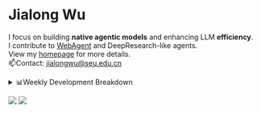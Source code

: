 #  Jialong Wu

I focus on building **native agentic models** and enhancing LLM **efficiency**.<br>
I contribute to [WebAgent](https://github.com/Alibaba-NLP/WebAgent) and DeepResearch-like agents.<br>
View my [homepage](https://callanwu.github.io/) for more details. <br>
📫Contact: jialongwu@seu.edu.cn

<details><summary>📊Weekly Development Breakdown</summary>

<!--START_SECTION:waka-->

```txt
From: 15 July 2025 - To: 22 July 2025

Total Time: 8 hrs 24 mins

Python     4 hrs 31 mins   █████████████▒░░░░░░░░░░░   53.88 %
JSON       2 hrs 43 mins   ████████░░░░░░░░░░░░░░░░░   32.39 %
Markdown   52 mins         ██▓░░░░░░░░░░░░░░░░░░░░░░   10.34 %
Bash       16 mins         ▓░░░░░░░░░░░░░░░░░░░░░░░░   03.19 %
Text       0 secs          ░░░░░░░░░░░░░░░░░░░░░░░░░   00.12 %
```

<!--END_SECTION:waka-->

[![wakatime](https://wakatime.com/badge/user/c6720b29-9431-4a60-bc9d-e1fb2b6bd65f.svg)](https://wakatime.com/@c6720b29-9431-4a60-bc9d-e1fb2b6bd65f)
</details>

[![](https://img.shields.io/badge/Google%20Scholar-4385FE.svg?&color=d6d6d6&style=flat-square&logo=google-scholar)](https://scholar.google.com/citations?user=6eg2m4YAAAAJ)
![](https://komarev.com/ghpvc/?username=callanwu)
